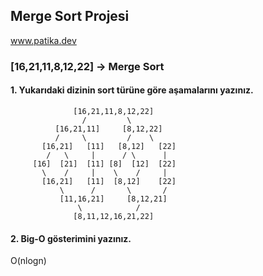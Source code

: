 ## Merge Sort Projesi

www.patika.dev

### [16,21,11,8,12,22] -> Merge Sort
#### 1.	Yukarıdaki dizinin sort türüne göre aşamalarını yazınız.
 
                  [16,21,11,8,12,22]
                    /         \
              [16,21,11]     [8,12,22]
              /     \         /    \
           [16,21]   [11]   [8,12]   [22]
            /   \     |      / \      |
         [16]  [21]  [11] [8]  [12]  [22]
           \    /     |    \    /     |
           [16,21]   [11]  [8,12]    [22]
               \      /       \       /
               [11,16,21]     [8,12,21]
                   \            /
                  [8,11,12,16,21,22]
 
#### 2.	Big-O gösterimini yazınız.
O(nlogn)
